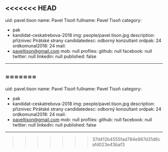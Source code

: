 <<<<<<< HEAD
---
uid: pavel.tison
name: Pavel Tisoň
fullname: Pavel Tisoň
category:
  - pak
  - kandidat-ceskatrebova-2018
img: people/pavel.tison.jpg
description: příznivec Pirátské strany
candidatedesc: odborný konzultant
ordpak: 24
ordkomunal2018: 24
mail:
  - paveltison@gmail.com
mob: null
profiles:
  github: null
  facebook: null
  twitter: null
  linkedin: null
published: false
---

=======
---
uid: pavel.tison
name: Pavel Tisoň
fullname: Pavel Tisoň
category:
  - pak
  - kandidat-ceskatrebova-2018
img: people/pavel.tison.jpg
description: příznivec Pirátské strany
candidatedesc: odborný konzultant
ordpak: 24
ordkomunal2018: 24
mail:
  - paveltison@gmail.com
mob: null
profiles:
  github: null
  facebook: null
  twitter: null
  linkedin: null
published: false
---

>>>>>>> 37d412b4555fad784e867d31d6cafd023e43baf3
